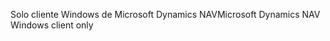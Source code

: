 <span data-ttu-id="5fc7a-101">Solo cliente Windows de Microsoft Dynamics NAV</span><span class="sxs-lookup"><span data-stu-id="5fc7a-101">Microsoft Dynamics NAV Windows client only</span></span>